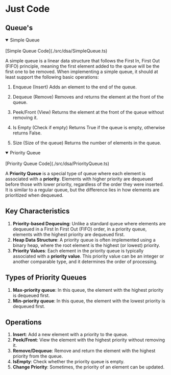 # Just Code

## Queue's

<details open>
<summary>Simple Queue</summary>
<br>
[Simple Queue Code](./src/dsa/SimpleQueue.ts)

A simple queue is a linear data structure that follows the First In,
First Out (FIFO) principle, meaning the first element added to the queue
will be the first one to be removed.
When implementing a simple queue, it should at least support
the following basic operations:

1. Enqueue (Insert)
Adds an element to the end of the queue.

2. Dequeue (Remove)
Removes and returns the element at the front of the queue.

3. Peek/Front (View)
Returns the element at the front of the queue without removing it.

4. Is Empty (Check if empty)
Returns True if the queue is empty, otherwise returns False.

5. Size (Size of the queue)
Returns the number of elements in the queue.
</details>


<details open>
<summary>Priority Queue</summary>
<br>
[Priority Queue Code](./src/dsa/PriorityQueue.ts)

A **Priority Queue** is a special type of queue where each element is associated with a 
**priority**. Elements with higher priority are dequeued before those with lower priority, 
regardless of the order they were inserted. It is similar to a regular queue, but the difference 
lies in how elements are prioritized when dequeued.

## Key Characteristics
1. **Priority-based Dequeuing**: Unlike a standard queue where elements are dequeued in a 
   First In First Out (FIFO) order, in a priority queue, elements with the highest priority 
   are dequeued first.
2. **Heap Data Structure**: A priority queue is often implemented using a binary heap, 
   where the root element is the highest (or lowest) priority.
3. **Priority Values**: Each element in the priority queue is typically associated with a 
   **priority value**. This priority value can be an integer or another comparable type, 
   and it determines the order of processing.

## Types of Priority Queues
1. **Max-priority queue**: In this queue, the element with the highest priority is 
   dequeued first.
2. **Min-priority queue**: In this queue, the element with the lowest priority is 
   dequeued first.

## Operations
1. **Insert**: Add a new element with a priority to the queue.
2. **Peek/Front**: View the element with the highest priority without removing it.
3. **Remove/Dequeue**: Remove and return the element with the highest priority 
   from the queue.
4. **IsEmpty**: Check whether the priority queue is empty.
5. **Change Priority**: Sometimes, the priority of an element can be updated.

</details>
